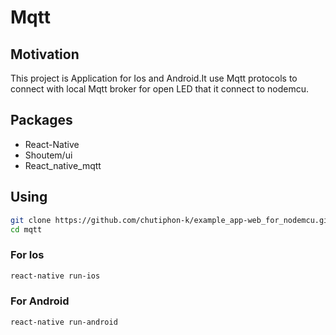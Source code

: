 # Mqtt

## Motivation
This project is Application for Ios and  Android.It use Mqtt protocols to connect with local Mqtt broker for open LED that it connect to nodemcu.

## Packages
- React-Native
- Shoutem/ui
- React_native_mqtt

## Using
```bash
git clone https://github.com/chutiphon-k/example_app-web_for_nodemcu.git
cd mqtt
```
### For Ios
```bash
react-native run-ios
```
### For Android
```bash
react-native run-android
```